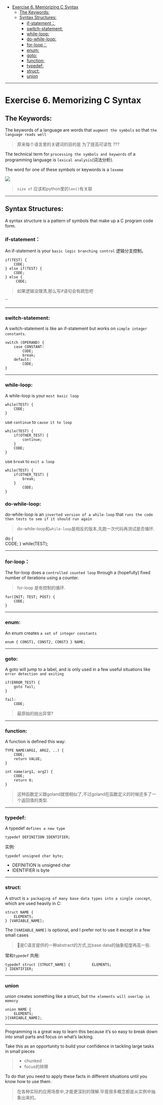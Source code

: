 - [Exercise 6. Memorizing C Syntax](#exercise-6-memorizing-c-syntax)
  - [The Keywords:](#the-keywords)
  - [Syntax Structures:](#syntax-structures)
    - [if-statement：](#if-statement)
    - [switch-statement:](#switch-statement)
    - [while-loop:](#while-loop)
    - [do-while-loop:](#do-while-loop)
    - [for-loop：](#for-loop)
    - [enum:](#enum)
    - [goto:](#goto)
    - [function:](#function)
    - [typedef:](#typedef)
    - [struct:](#struct)
    - [union](#union)

---

# Exercise 6. Memorizing C Syntax

## The Keywords:

The keywords of a language are words that `augment the symbols` so that `the language reads well`

> 原来每个语言里的关键词的目的是 为了提高可读性 ???


The technical term for `processing the symbols and keywords` of a programming language is `lexical analysis`(词法分析). 

The word for one of these symbols or keywords is a `lexeme`


![](https://ws2.sinaimg.cn/large/006tNbRwgy1fyh3eqbcaqj30u01b1txq.jpg)

> `size of` 应该和python里的`len()`有关联

---

## Syntax Structures:

A syntax structure is a pattern of symbols that make up a C program code form.

### if-statement：

An if-statement is your `basic logic branching control` 逻辑分支控制。

```
if(TEST) {     
    CODE; 
} else if(TEST) {
    CODE; 
} else {
     CODE;
```
> 如果逻辑没理清,那么写if语句会有疏忽吧

``

---

### switch-statement:

A switch-statement is like an if-statement but works on `simple integer constants`.

```
switch (OPERAND) {
    case CONSTANT:
        CODE;
        break;    
    default:
        CODE; 
}
```

---

### while-loop:

A while-loop is your `most basic loop`

```
while(TEST) {
    CODE; 
}
```

use `continue` to `cause it to loop`

```
while(TEST) {
    if(OTHER_TEST) { 
        continue;     
    }    
    CODE; 
}
```

use `break` to `exit a loop`

```
while(TEST) {
    if(OTHER_TEST) { 
        break;    
    }     
        CODE; 
}
```

### do-while-loop:

do-while-loop is an `inverted version of a while-loop` that `runs the code then tests to see if it should run again`

> do-while-loop和`while-loop`是相反的版本,先跑一次代码再测试是否循环.

do {     
    CODE; 
} while(TEST);

---

### for-loop：

The for-loop does a `controlled counted loop` through a (hopefully) fixed number of iterations using a counter.

> for-loop 是有控制的循环.


```
for(INIT; TEST; POST) { 
    CODE; 
}
```

---

### enum:

An enum creates `a set of integer constants`

```
enum { CONST1, CONST2, CONST3 } NAME;
```

---

### goto:

A goto will jump to a label, and is only used in a few useful situations like `error detection and exiting`

```
if(ERROR_TEST) {     
    goto fail; 
} 

fail:
    CODE;
```

> 最原始的抛出异常?

---

### function:

A function is defined this way:

```
TYPE NAME(ARG1, ARG2, ..) { 
    CODE;
    return VALUE; 
}
```

```
int name(arg1, arg2) {
    CODE;
    return 0; 
}
```

> 这种函数定义跟goland就很相似了,不过goland在函数定义的时候还多了一个返回值的类型.

---

### typedef:

A typedef `defines a new type`

```
typedef DEFINITION IDENTIFIER;
```

实例:

```
typedef unsigned char byte;
```

- DEFINITION is unsigned char
- IDENTIFIER is byte

---

### struct:


A struct is `a packaging of many base data types into a single concept`, which are used heavily in C: 

```
struct NAME {     
    ELEMENTS; 
} [VARIABLE_NAME];
```

The `[VARIABLE_NAME]` is optional, and I prefer not to use it except in a few small cases

> 是C语言提供的一种abstract的方式,比base data的抽象程度再高一些.

常和`typedef` 共用:

```
typedef struct [STRUCT_NAME] {          ELEMENTS; 
} IDENTIFIER;
```

---

### union

union creates something like a struct, but `the elements will overlap in memory`

```
union NAME {        
    ELEMENTS; 
}[VARIABLE_NAME];
```

----

Programming is a great way to learn this because it’s so easy to break down into small parts and focus on what’s lacking. 

Take this as an opportunity to build your confidence in tackling large tasks in small pieces

> - chunked
> - focus的转移

To do that you need to apply these facts in different situations until you know how to use them.

> 在各种实际的应用场景中,才能更深刻的理解.毕竟很多概念都是从实例中抽象出来的。

